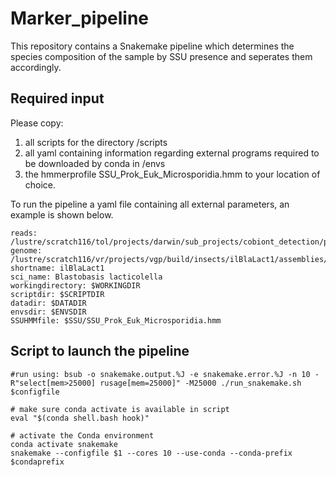 # Marker_pipeline
This repository contains a Snakemake pipeline which determines the species composition of the sample by SSU presence and seperates them accordingly. 

## Required input
Please copy:
1. all scripts for the directory /scripts
2. all yaml containing information regarding external programs required to be downloaded by conda in /envs 
3. the hmmerprofile SSU_Prok_Euk_Microsporidia.hmm 
to your location of choice.

To run the pipeline a yaml file containing all external parameters, an example is shown below.

```
reads: /lustre/scratch116/tol/projects/darwin/sub_projects/cobiont_detection/pipeline/hmm_pipeline/readfiles/ilBlaLact1fasta.gz
genome: /lustre/scratch116/vr/projects/vgp/build/insects/ilBlaLact1/assemblies/hicanu.20200327/ilBlaLact1.unitigs.fasta
shortname: ilBlaLact1
sci_name: Blastobasis lacticolella
workingdirectory: $WORKINGDIR
scriptdir: $SCRIPTDIR
datadir: $DATADIR
envsdir: $ENVSDIR
SSUHMMfile: $SSU/SSU_Prok_Euk_Microsporidia.hmm
```

## Script to launch the pipeline

```
#run using: bsub -o snakemake.output.%J -e snakemake.error.%J -n 10 -R"select[mem>25000] rusage[mem=25000]" -M25000 ./run_snakemake.sh $configfile

# make sure conda activate is available in script
eval "$(conda shell.bash hook)"

# activate the Conda environment
conda activate snakemake
snakemake --configfile $1 --cores 10 --use-conda --conda-prefix $condaprefix
```
